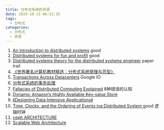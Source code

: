 ```yaml
---
title: 分布式系统的资源
date: 2019-10-13 06:51:35
tags:
  - 分布式
categories: 
  - 分布式
  - 资源
---
```

<p></p>
<!-- more -->


1. [An introduction to distributed systems](https://github.com/aphyr/distsys-class) good
2. [Distributed systems for fun and profit](http://book.mixu.net/distsys/single-page.html) good
3. [Distributed systems theory for the distributed systems engineer](https://www.the-paper-trail.org/post/2014-08-09-distributed-systems-theory-for-the-distributed-systems-engineer/) paper trail
4. [《世界著名计算机教材精选：分布式系统原理与范型》](https://item.jd.com/10079452.html)
5. [Transactions Across Datacenters](https://snarfed.org/transactions_across_datacenters_io.html)  Google IO
6. [分布式系统的事务处理](https://coolshell.cn/articles/10910.html)
7. [Fallacies of Distributed Computing Explained](http://www.rgoarchitects.com/Files/fallacies.pdf) 8种错误的认知
8. [Dynamo: Amazon’s Highly Available Key-value Store ](https://www.allthingsdistributed.com/files/amazon-dynamo-sosp2007.pdf)
9. [《Designing Data‑Intensive Applications》](http://www.antonfagerberg.com/files/intensive.pdf)
10. [Time, Clocks, and the Ordering of Events ina Distributed System ](https://www.microsoft.com/en-us/research/uploads/prod/2016/12/Time-Clocks-and-the-Ordering-of-Events-in-a-Distributed-System.pdf) good 逻辑时钟
11. [ceph ARCHITECTURE](https://docs.ceph.com/docs/jewel/architecture/)
12. [Scalable Web Architecture](http://nettee.github.io/posts/2016/Scalable-Web-Architecture-and-Distributed-Systems/)